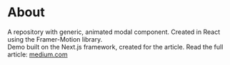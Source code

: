 # About

A repository with generic, animated modal component. Created in React using the Framer-Motion library. <br>
Demo built on the Next.js framework, created for the article. Read the full article: [medium.com](https://medium.com/@michu2k/animated-modal-component-with-framer-motion-174cde5844f8)
